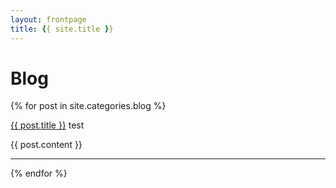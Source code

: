 ```yaml
---
layout: frontpage
title: {{ site.title }}
---
```


# Blog

{% for post in site.categories.blog %}

<a href="{{ site.baseurl }}{{ post.url }}">{{ post.title }}</a> test

{{ post.content }}

-----

{% endfor %}
